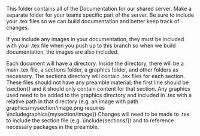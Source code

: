 This folder contains all of the Documentation for our shared server. Make a separate folder for your teams specific part of the server. Be sure to include your .tex files so we can build documentation and better keep track of changes.

If you include any images in your documentation, they must be included with your .tex file when you push up to this branch so when we build documentation, the images are also included.

Each document will have a directory. Inside the directory, there will be a main <filename>.tex file, a sections folder, a graphics folder, and other folders as necessary. The sections directory will contain .tex files for each section. These files should not have any preamble material; the first line should be \section{<sectionname>} and it should only contain content for that section. Any graphics used need to be added to the graphics directory and included in <sectionname>.tex with a relative path in that directory (e.g. an image with path graphics/mysection/image.png requires \includegraphics{mysection/image}) Changes will need to be made to <filename>.tex to include the section file (e.g. \include{sections/<sectionname>}) and to reference necessary packages in the preamble.
